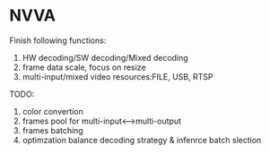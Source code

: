# NVVA
Finish following functions:
1. HW decoding/SW decoding/Mixed decoding
2. frame data scale, focus on resize
3. multi-input/mixed video resources:FILE, USB, RTSP

TODO:
1. color convertion
2. frames pool for multi-input<-->multi-output
3. frames batching
4. optimzation balance decoding strategy & infenrce batch slection
